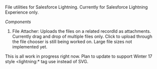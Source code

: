 File utilities for Salesforce Lightning. Currently for Salesforce Lightning Experience only.

_Components_

1. File Attacher: Uploads the files on a related recordId as attachments. Currently drag and drop of multiple files only. Click to upload through the file chooser is still being worked on. Large file sizes not implemented yet.

This is all work in progress right now. Plan to update to support Winter 17 style <lightning:* tag use instead of SVG.
